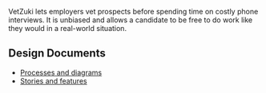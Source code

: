 VetZuki lets employers vet prospects before spending time on costly phone interviews. It is unbiased and allows a candidate to be free to do work like they would in a real-world situation.


## Design Documents

* [Processes and diagrams](https://docs.google.com/presentation/d/1pjBTq506C-PzuDA8mbtWvYD32PWxfomcmMjJwMGKrbE/edit#slide=id.p)
* [Stories and features](https://docs.google.com/document/d/1LnkD2yBv7YxoU-yW1Sgu4tGjlYaKoRUYMt5UrUKDGmw/edit)



